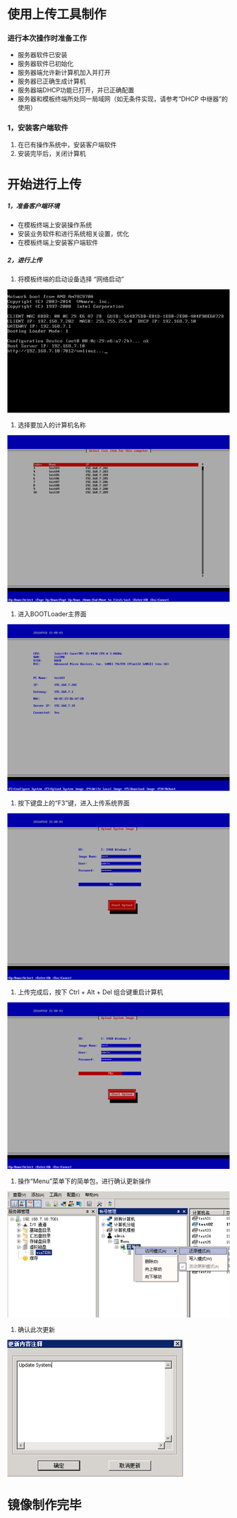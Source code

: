 # 使用上传工具制作

### 进行本次操作时准备工作

* 服务器软件已安装
* 服务器软件已初始化
* 服务器端允许新计算机加入并打开
* 服务器已正确生成计算机
* 服务器端DHCP功能已打开，并已正确配置
* 服务器和模板终端所处同一局域网（如无条件实现，请参考“DHCP 中继器”的使用）

### 1，安装客户端软件

1. 在已有操作系统中，安装客户端软件
2. 安装完毕后，关闭计算机



# 开始进行上传

##### 1，准备客户端环境

* 在模板终端上安装操作系统
* 安装业务软件和进行系统相关设置，优化
* 在模板终端上安装客户端软件

##### 2，进行上传

1. 将模板终端的启动设备选择 “网络启动”

![](/assets/18-2.png)

1. 选择要加入的计算机名称

![](/assets/18-1.png)

1. 进入BOOTLoader主界面

![](/assets/19-1.png)

1. 按下键盘上的“F3”键，进入上传系统界面

![](/assets/24-1.png)

1. 上传完成后，按下 Ctrl + Alt + Del 组合键重启计算机

![](/assets/24-2.png)

1. 操作“Menu”菜单下的简单包，进行确认更新操作

![](/assets/22-1.png)

1. 确认此次更新

![](/assets/23-1.png)

# 镜像制作完毕



